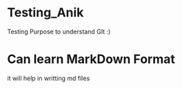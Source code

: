 # Testing_Anik
Testing Purpose to understand GIt :)

# Can learn MarkDown Format
it will help in writting md files
